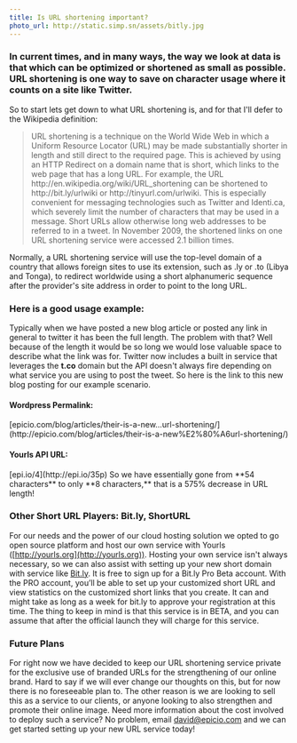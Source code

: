 ```yaml
---
title: Is URL shortening important?
photo_url: http://static.simp.sn/assets/bitly.jpg
---
```


### In current times, and in many ways, the way we look at data is that which can be optimized or shortened as small as possible. URL shortening is one way to save on character usage where it counts on a site like Twitter.

So to start lets get down to what URL shortening is, and for that I'll defer to the Wikipedia definition:

<blockquote>URL shortening is a technique on the World Wide Web in which a Uniform Resource Locator (URL) may be made substantially shorter in length and still direct to the required page. This is achieved by using an HTTP Redirect on a domain name that is short, which links to the web page that has a long URL. For example, the URL http://en.wikipedia.org/wiki/URL_shortening can be shortened to http://bit.ly/urlwiki or http://tinyurl.com/urlwiki. This is especially convenient for messaging technologies such as Twitter and Identi.ca, which severely limit the number of characters that may be used in a message. Short URLs allow otherwise long web addresses to be referred to in a tweet. In November 2009, the shortened links on one URL shortening service were accessed 2.1 billion times.</blockquote>
<div class="content blog">
Normally, a URL shortening service will use the top-level domain of a country that allows foreign sites to use its extension, such as .ly or .to (Libya and Tonga), to redirect worldwide using a short alphanumeric sequence after the provider's site address in order to point to the long URL.

### Here is a good usage example:

Typically when we have posted a new blog article or posted any link in general to twitter it has been the full length. The problem with that? Well because of the length it would be so long we would lose valuable space to describe what the link was for. Twitter now includes a built in service that leverages the **t.co** domain but the API doesn't always fire depending on what service you are using to post the tweet. So here is the link to this new blog posting for our example scenario.

<h4>Wordpress Permalink:</h4>
[epicio.com/blog/articles/their-is-a-new…url-shortening/](http://epicio.com/blog/articles/their-is-a-new%E2%80%A6url-shortening/)

<h4>Yourls API URL:</h4>
[epi.io/4](http://epi.io/35p) So we have essentially gone from **54 characters** to only **8 characters,** that is a 575% decrease in URL length!

### Other Short URL Players: Bit.ly, ShortURL

For our needs and the power of our cloud hosting solution we opted to go open source platform and host our own service with Yourls ([http://yourls.org](http://yourls.org)). Hosting your own service isn't always necessary, so we can also assist with setting up your new short domain with service like [Bit.ly](Bit.ly). It is free to sign up for a Bit.ly Pro Beta account. With the PRO account, you’ll be able to set up your customized short URL and view statistics on the customized short links that you create. It can and might take as long as a week for bit.ly to approve your registration at this time. The thing to keep in mind is that this service is in BETA, and you can assume that after the official launch they will charge for this service.

### Future Plans

For right now we have decided to keep our URL shortening service private for the exclusive use of branded URLs for the strengthening of our online brand. Hard to say if we will ever change our thoughts on this, but for now there is no foreseeable plan to. The other reason is we are looking to sell this as a service to our clients, or anyone looking to also strengthen and promote their online image. Need more information about the cost involved to deploy such a service? No problem, email [david@epicio.com](mailto:david@epicio.com) and we can get started setting up your new URL service today!

